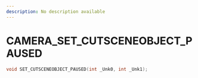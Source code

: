 ```yaml
---
description: No description available 
---
```


# CAMERA\_SET_CUTSCENEOBJECT_PAUSED

```cpp
void SET_CUTSCENEOBJECT_PAUSED(int _Unk0, int _Unk1);
```